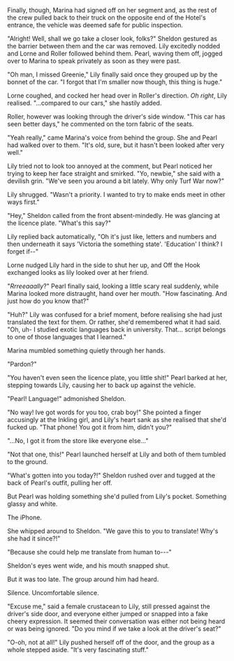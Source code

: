 Finally, though, Marina had signed off on her segment and, as the rest of the crew pulled back to their truck on the opposite end of the Hotel's entrance, the vehicle was deemed safe for public inspection.

"Alright! Well, shall we go take a closer look, folks?" Sheldon gestured as the barrier between them and the car was removed. Lily excitedly nodded and Lorne and Roller followed behind them. Pearl, waving them off, jogged over to Marina to speak privately as soon as they were past.

"Oh man, I missed Greenie," Lily finally said once they grouped up by the bonnet of the car. "I forgot that I'm smaller now though, this thing is huge."

Lorne coughed, and cocked her head over in Roller's direction. *Oh right*, Lily realised. "...compared to our cars," she hastily added.

Roller, however was looking through the driver's side window. "This car has seen better days," he commented on the torn fabric of the seats.

"Yeah really," came Marina's voice from behind the group. She and Pearl had walked over to them. "It's old, sure, but it hasn't been looked after very well."

Lily tried not to look too annoyed at the comment, but Pearl noticed her trying to keep her face straight and smirked. "Yo, newbie," she said with a devilish grin. "We've seen you around a bit lately. Why only Turf War now?"

Lily shrugged. "Wasn't a priority. I wanted to try to make ends meet in other ways first."

"Hey," Sheldon called from the front absent-mindedly. He was glancing at the licence plate. "What's this say?"

Lily replied back automatically, "Oh it's just like, letters and numbers and then underneath it says 'Victoria the something state'. 'Education' I think? I forget if--"

Lorne nudged Lily hard in the side to shut her up, and Off the Hook exchanged looks as lily looked over at her friend.

"*Rrreeaaally*?" Pearl finally said, looking a little scary real suddenly, while Marina looked more distraught, hand over her mouth. "How fascinating. And just how do you know that?"

"Huh?" Lily was confused for a brief moment, before realising she had just translated the text for them. Or rather, she'd remembered what it had said. "Oh, uh- I studied exotic languages back in university. That... script belongs to one of those languages that I learned."

Marina mumbled something quietly through her hands.

"Pardon?"

"You haven't even seen the licence plate, you little shit!" Pearl barked at her, stepping towards Lily, causing her to back up against the vehicle.

"Pearl! Language!" admonished Sheldon.

"No way! Ive got words for you too, crab boy!" She pointed a finger accusingly at the Inkling girl, and Lily's heart sank as she realised that she'd fucked up. "That phone! You got it from him, didn't you?"

"...No, I got it from the store like everyone else..."

"Not that one, this!" Pearl launched herself at Lily and both of them tumbled to the ground.

"What's gotten into you today?!" Sheldon rushed over and tugged at the back of Pearl's outfit, pulling her off.

But Pearl was holding something she'd pulled from Lily's pocket. Something glassy and white.

The iPhone.

She whipped around to Sheldon. "We gave this to you to translate! Why's she had it since?!"

"Because she could help me translate from human to---"

Sheldon's eyes went wide, and his mouth snapped shut.

But it was too late. The group around him had heard.

Silence. Uncomfortable silence.

"Excuse me," said a female crustacean to Lily, still pressed against the driver's side door, and everyone either jumped or snapped into a fake cheery expression. It seemed their conversation was either not being heard or was being ignored. "Do you mind if we take a look at the driver's seat?"

"O-oh, not at all!" Lily pushed herself off of the door, and the group as a whole stepped aside. "It's very fascinating stuff."